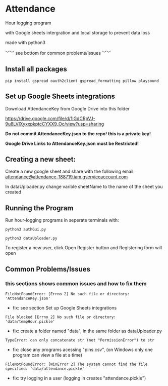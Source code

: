 # Attendance
Hour logging program

with Google sheets intergration and local storage to prevent data loss

made with python3

﹀﹀ see bottom for common problems/issues ﹀﹀

## Install all packages

``` 
pip install gspread oauth2client gspread_formatting pillow playsound
```

## Set up Google Sheets integrations

Download AttendanceKey from Google Drive into this folder

https://drive.google.com/file/d/1IGdCRpVJ-9u8LVIXyxxpkptcCYXX9_Oc/view?usp=sharing

**Do not commit AttendanceKey.json to the repo! this is a private key!**

**Google Drive Links to AttendanceKey.json must be Restricted!**


## Creating a new sheet:

Create a new google sheet and share with the following email: attendance@attendance-188719.iam.gserviceaccount.com

In dataUploader.py change varible sheetName to the name of the sheet you created

## Running the Program

Run hour-logging programs in seperate terminals with: 
```
python3 authGui.py
```
```
python3 dataUploader.py
```

To register a new user, click Open Register button and Registering form will open


## Common Problems/Issues

### this sections shows common issues and how to fix them

``` FileNotFoundError: [Errno 2] No such file or directory: 'AttendanceKey.json' ```

- fix: see section Set up Google Sheets integrations

``` File blocked [Errno 2] No such file or directory: 'data/tempHour.pickle' ```

- fix: create a folder named "data", in the same folder as dataUploader.py 


``` TypeError: can only concatenate str (not "PermissionError") to str ```

- fix: close any programs acessing "pins.csv", (on Windows only one program can view a file at a time)

``` FileNotFoundError: [WinError 2] The system cannot find the file specified: 'data/attendance.pickle' ```

- fix: try logging in a user (logging in creates "attendance.pickle")
